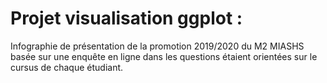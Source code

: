 # Projet visualisation ggplot : 
Infographie de présentation de la promotion 2019/2020 du M2 MIASHS basée sur une enquête en ligne dans les questions étaient orientées sur le cursus de chaque étudiant.
